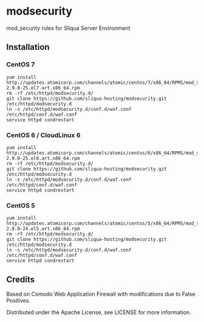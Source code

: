 # modsecurity
mod_security rules for Sliqua Server Environment

## Installation

### CentOS 7
```
yum install http://updates.atomicorp.com/channels/atomic/centos/7/x86_64/RPMS/mod_security-2.9.0-25.el7.art.x86_64.rpm
rm -rf /etc/httpd/modsecurity.d/
git clone https://github.com/sliqua-hosting/modsecurity.git /etc/httpd/modsecurity.d
ln -s /etc/httpd/modsecurity.d/conf.d/waf.conf /etc/httpd/conf.d/waf.conf
service httpd condrestart
```

### CentOS 6 / CloudLinux 6
```
yum install http://updates.atomicorp.com/channels/atomic/centos/6/x86_64/RPMS/mod_security-2.9.0-25.el6.art.x86_64.rpm
rm -rf /etc/httpd/modsecurity.d/
git clone https://github.com/sliqua-hosting/modsecurity.git /etc/httpd/modsecurity.d
ln -s /etc/httpd/modsecurity.d/conf.d/waf.conf /etc/httpd/conf.d/waf.conf
service httpd condrestart
```

### CentOS 5
```
yum install http://updates.atomicorp.com/channels/atomic/centos/5/x86_64/RPMS/mod_security-2.8.0-24.el5.art.x86_64.rpm
rm -rf /etc/httpd/modsecurity.d/
git clone https://github.com/sliqua-hosting/modsecurity.git /etc/httpd/modsecurity.d
ln -s /etc/httpd/modsecurity.d/conf.d/waf.conf /etc/httpd/conf.d/waf.conf
service httpd condrestart
```

## Credits
Based on Comodo Web Application Firewall with modifications due to False Positives.

Distributed under the Apache License, see LICENSE for more information.
